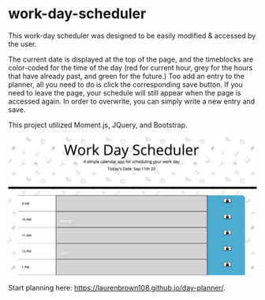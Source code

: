 # work-day-scheduler

This work-day scheduler was designed to be easily modified & accessed by the user. 

The current date is displayed at the top of the page, and the timeblocks are color-coded for the time of the day (red for current hour, grey for the hours that have already past, and green for the future.) Too add an entry to the planner, all you need to do is click the corresponding save button. If you need to leave the page, your schedule will still appear when the page is accessed again. In order to overwrite, you can simply write a new entry and save.

This project utilized Moment.js, JQuery, and Bootstrap.

![Image of day planner](https://github.com/laurenbrown108/day-planner/blob/master/assets/rsz_1planner.png?raw=trueg)

Start planning here: https://laurenbrown108.github.io/day-planner/.
